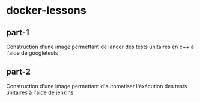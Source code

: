 # docker-lessons

## part-1

Construction d'une image permettant de lancer des tests unitaires en c++ à l'aide de googletests

## part-2

Construction d'une image permettant d'automatiser l'éxécution des tests unitaires à l'aide de jenkins